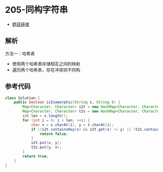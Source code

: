 # 205-同构字符串

- [题目链接](https://leetcode.cn/problems/isomorphic-strings/)

## 解析

方法一：哈希表
- 使用两个哈希表存储相互之间的映射
- 遍历两个哈希表，存在冲突则不同构

## 参考代码
```Java
class Solution {
    public boolean isIsomorphic(String s, String t) {
        Map<Character, Character> s2t = new HashMap<Character, Character>();
        Map<Character, Character> t2s = new HashMap<Character, Character>();
        int len = s.length();
        for (int i = 0; i < len; ++i) {
            char x = s.charAt(i), y = t.charAt(i);
            if ((s2t.containsKey(x) && s2t.get(x) != y) || (t2s.containsKey(y) && t2s.get(y) != x)) {
                return false;
            }
            s2t.put(x, y);
            t2s.put(y, x);
        }
        return true;
    }
}
```
